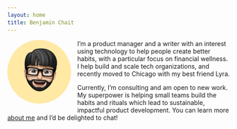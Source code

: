 ```yaml
---
layout: home
title: Benjamin Chait
---
```

<img src="/assets/img/IMG_0534.jpeg" style="float: left; width: 9rem; border-radius: 50%; margin: 0 1em 1em 0;" />

<p>I’m a product manager and a writer with an interest using technology to help people create better habits, with a particular focus on financial wellness. I help build and scale tech organizations, and recently moved to Chicago with my best friend Lyra.</p>

<p>Currently, I’m consulting and am open to new work. My superpower is helping small teams build the habits and rituals which lead to sustainable, impactful product development. You can learn more <a href="/about">about me</a> and I’d be delighted to chat!</p>

<div style="clear: both;">&nbsp;</div>

<!-- indui auth https://indieweb.org/rel-me and https://indielogin.com/setup -->
<link href="https://twitter.com/benjaminchait" rel="me">
<link href="https://github.com/benjaminchait" rel="me">
<!-- end indie auth -->
